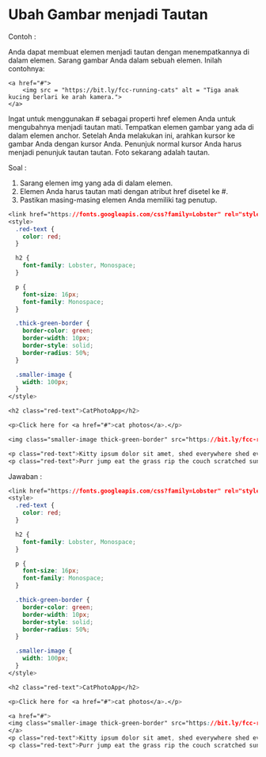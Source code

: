 # Ubah Gambar menjadi Tautan

Contoh :

Anda dapat membuat elemen menjadi tautan dengan menempatkannya di dalam elemen. Sarang gambar Anda dalam sebuah elemen. Inilah contohnya:

```
<a href="#">
    <img src = "https://bit.ly/fcc-running-cats" alt = "Tiga anak kucing berlari ke arah kamera.">
</a>
```

Ingat untuk menggunakan \# sebagai properti href elemen Anda untuk mengubahnya menjadi tautan mati. Tempatkan elemen gambar yang ada di dalam elemen anchor. Setelah Anda melakukan ini, arahkan kursor ke gambar Anda dengan kursor Anda. Penunjuk normal kursor Anda harus menjadi penunjuk tautan tautan. Foto sekarang adalah tautan.

Soal :

1. Sarang elemen img yang ada di dalam elemen.
2. Elemen Anda harus tautan mati dengan atribut href disetel ke \#.
3. Pastikan masing-masing elemen Anda memiliki tag penutup.

```css
<link href="https://fonts.googleapis.com/css?family=Lobster" rel="stylesheet" type="text/css">
<style>
  .red-text {
    color: red;
  }

  h2 {
    font-family: Lobster, Monospace;
  }

  p {
    font-size: 16px;
    font-family: Monospace;
  }

  .thick-green-border {
    border-color: green;
    border-width: 10px;
    border-style: solid;
    border-radius: 50%;
  }

  .smaller-image {
    width: 100px;
  }
</style>

<h2 class="red-text">CatPhotoApp</h2>

<p>Click here for <a href="#">cat photos</a>.</p>

<img class="smaller-image thick-green-border" src="https://bit.ly/fcc-relaxing-cat" alt="A cute orange cat lying on its back. ">

<p class="red-text">Kitty ipsum dolor sit amet, shed everywhere shed everywhere stretching attack your ankles chase the red dot, hairball run catnip eat the grass sniff.</p>
<p class="red-text">Purr jump eat the grass rip the couch scratched sunbathe, shed everywhere rip the couch sleep in the sink fluffy fur catnip scratched.</p>
```

Jawaban :

```css
<link href="https://fonts.googleapis.com/css?family=Lobster" rel="stylesheet" type="text/css">
<style>
  .red-text {
    color: red;
  }

  h2 {
    font-family: Lobster, Monospace;
  }

  p {
    font-size: 16px;
    font-family: Monospace;
  }

  .thick-green-border {
    border-color: green;
    border-width: 10px;
    border-style: solid;
    border-radius: 50%;
  }

  .smaller-image {
    width: 100px;
  }
</style>

<h2 class="red-text">CatPhotoApp</h2>

<p>Click here for <a href="#">cat photos</a>.</p>

<a href="#">
<img class="smaller-image thick-green-border" src="https://bit.ly/fcc-relaxing-cat" alt="A cute orange cat lying on its back. ">
</a>
<p class="red-text">Kitty ipsum dolor sit amet, shed everywhere shed everywhere stretching attack your ankles chase the red dot, hairball run catnip eat the grass sniff.</p>
<p class="red-text">Purr jump eat the grass rip the couch scratched sunbathe, shed everywhere rip the couch sleep in the sink fluffy fur catnip scratched.</p>
```




